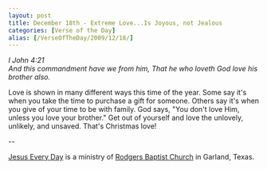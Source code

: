 ```yaml
---
layout: post
title: December 18th - Extreme Love...Is Joyous, not Jealous
categories: [Verse of the Day]
alias: [/VerseOfTheDay/2009/12/18/]
---
```


_I John 4:21  
And this commandment have we from him, That he who loveth God love
his brother also._

Love is shown in many different ways this time of the year. Some
say it's when you take the time to purchase a gift for someone.
Others say it's when you give of your time to be with family. God
says, "You don't love Him, unless you love your brother." Get out of
yourself and love the unlovely, unlikely, and unsaved. That's
Christmas love!

 --

<a href=http://jesuseveryday.net>Jesus Every Day</a> is a ministry of <a href=http://rodgersbaptist.net>Rodgers Baptist Church</a> in Garland, Texas.
